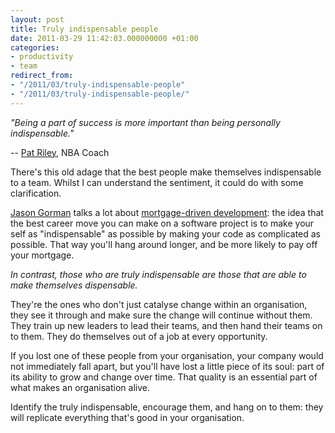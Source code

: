 ```yaml
---
layout: post
title: Truly indispensable people
date: 2011-03-29 11:42:03.000000000 +01:00
categories:
- productivity
- team
redirect_from:
- "/2011/03/truly-indispensable-people"
- "/2011/03/truly-indispensable-people/"
---
```

<p><i>"Being a part of success is more important than being personally indispensable."</i></p>

-- [Pat Riley](http://en.wikipedia.org/wiki/Pat_Riley), NBA Coach

There's this old adage that the best people make themselves indispensable to a team. Whilst I can understand the sentiment, it could do with some clarification.

[Jason Gorman](http://twitter.com/jasongorman) talks a lot about [mortgage-driven development](http://parlezuml.com/blog/?postid=147): the idea that the best career move you can make on a software project is to make your self as "indispensable" as possible by making your code as complicated as possible. That way you'll hang around longer, and be more likely to pay off your mortgage.

*In contrast, those who are truly indispensable are those that are able to make themselves dispensable.*

They're the ones who don't just catalyse change within an organisation, they see it through and make sure the change will continue without them. They train up new leaders to lead their teams, and then hand their teams on to them. They do themselves out of a job at every opportunity.

If you lost one of these people from your organisation, your company would not immediately fall apart, but you'll have lost a little piece of its soul: part of its ability to grow and change over time. That quality is an essential part of what makes an organisation alive.

Identify the truly indispensable, encourage them, and hang on to them: they will replicate everything that's good in your organisation.
